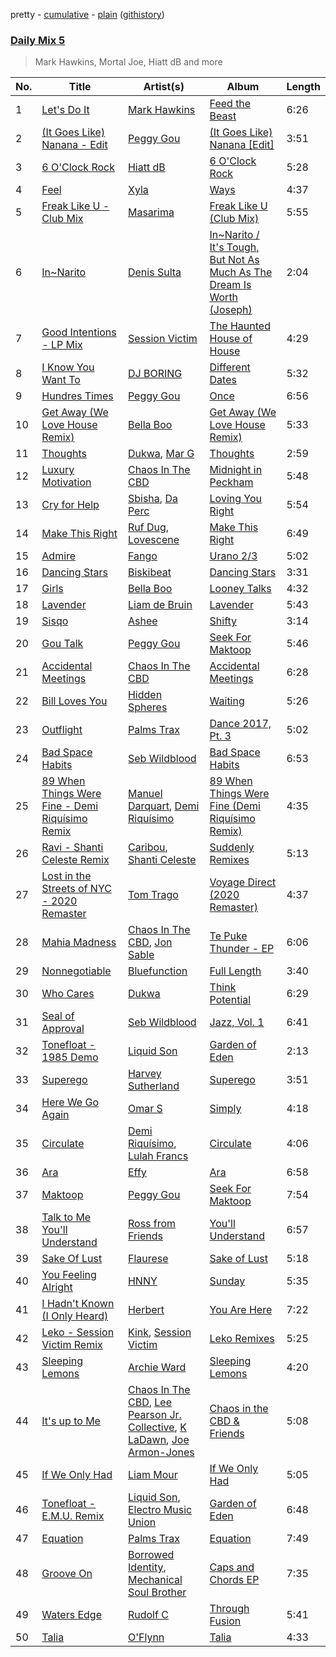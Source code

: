 pretty - [cumulative](/playlists/cumulative/Daily%20Mix%205.md) - [plain](/playlists/plain/37i9dQZF1E36TO0q54WsJv) ([githistory](https://github.githistory.xyz/vitokorn/spotify-playlist-archive/blob/master/playlists/plain/37i9dQZF1E36TO0q54WsJv))

### [Daily Mix 5](https://open.spotify.com/playlist/37i9dQZF1E36TO0q54WsJv)

> Mark Hawkins, Mortal Joe, Hiatt dB and more

| No. | Title | Artist(s) | Album | Length |
|---|---|---|---|---|
| 1 | [Let's Do It](https://open.spotify.com/track/0TPV4vJWAc05w8EsZwWbEF) | [Mark Hawkins](https://open.spotify.com/artist/6BDLwOIauGwERNYxaOciyq) | [Feed the Beast](https://open.spotify.com/album/0Cqvff6SCchGK1SrE7AJkR) | 6:26 |
| 2 | [(It Goes Like) Nanana - Edit](https://open.spotify.com/track/23RoR84KodL5HWvUTneQ1w) | [Peggy Gou](https://open.spotify.com/artist/2mLA48B366zkELXYx7hcDN) | [(It Goes Like) Nanana [Edit]](https://open.spotify.com/album/2LVDNOUUy2g8517ZEtQIcK) | 3:51 |
| 3 | [6 O'Clock Rock](https://open.spotify.com/track/5uCcdziv0jyiP3TJvxvOEZ) | [Hiatt dB](https://open.spotify.com/artist/1RXNxRPv6J0qoUePp8mjZl) | [6 O'Clock Rock](https://open.spotify.com/album/5DQqOSr4LLpDDKjonOK2zf) | 5:28 |
| 4 | [Feel](https://open.spotify.com/track/19sCGOTZKnlb5XPbBklcQz) | [Xyla](https://open.spotify.com/artist/7CmkZcKpESltjho1LZJgnb) | [Ways](https://open.spotify.com/album/4dqk5qdk4iH4uI59t2uCZH) | 4:37 |
| 5 | [Freak Like U - Club Mix](https://open.spotify.com/track/4Sv8UfMtBHBzR6n0yOlApc) | [Masarima](https://open.spotify.com/artist/1F8ENasYTdkuSb54ymSEjL) | [Freak Like U (Club Mix)](https://open.spotify.com/album/343AqAEz0Y1UncCPNpo9ZN) | 5:55 |
| 6 | [In~Narito](https://open.spotify.com/track/63Rg5ZEtttN93AdJFHO9zp) | [Denis Sulta](https://open.spotify.com/artist/7cDu9zG1gVQrMdSGBAhzvn) | [In~Narito / It's Tough, But Not As Much As The Dream Is Worth (Joseph)](https://open.spotify.com/album/5yCoRawE6r9JUOsjNnjHmg) | 2:04 |
| 7 | [Good Intentions - LP Mix](https://open.spotify.com/track/1MLEgLIn8xJelIAAJTcmgc) | [Session Victim](https://open.spotify.com/artist/4Hl6TEQAFgH0XrZq4f8okX) | [The Haunted House of House](https://open.spotify.com/album/2F0NkwRHdlAjnMIiYbjF1n) | 4:29 |
| 8 | [I Know You Want To](https://open.spotify.com/track/0M4RvNlftBZ5BFPKRZRckT) | [DJ BORING](https://open.spotify.com/artist/3MkIU5jhXTMK9pYQTRVI6p) | [Different Dates](https://open.spotify.com/album/169MqOfIrRYHhYEjdxW1fn) | 5:32 |
| 9 | [Hundres Times](https://open.spotify.com/track/26oSDKypk0yTVUlCHi5B73) | [Peggy Gou](https://open.spotify.com/artist/2mLA48B366zkELXYx7hcDN) | [Once](https://open.spotify.com/album/6iPrb23tXiLrKCCmiAqVTA) | 6:56 |
| 10 | [Get Away (We Love House Remix)](https://open.spotify.com/track/6mM4muql5uzdMJmEpS9vXQ) | [Bella Boo](https://open.spotify.com/artist/1Rwokb27xxRMZC0zWA8i6C) | [Get Away (We Love House Remix)](https://open.spotify.com/album/7bsxqS9AjAz43vbLaasY4R) | 5:33 |
| 11 | [Thoughts](https://open.spotify.com/track/1iW1sK16xPpHBkUknDd1To) | [Dukwa](https://open.spotify.com/artist/7foiHDFvNIouC0QFaaKXeq), [Mar G](https://open.spotify.com/artist/6sRE38MFfAqlfAsfP7ignn) | [Thoughts](https://open.spotify.com/album/03gqSKTwgUe0I9gYUWM2Jk) | 2:59 |
| 12 | [Luxury Motivation](https://open.spotify.com/track/2zqsYJu2JTsJQESPkqwvnw) | [Chaos In The CBD](https://open.spotify.com/artist/0QOQc6jEsPX5Y45TV0hXQy) | [Midnight in Peckham](https://open.spotify.com/album/1FkRaulfd1pFzkwzB61vgE) | 5:48 |
| 13 | [Cry for Help](https://open.spotify.com/track/5QbYYleBp1Hjwg1J9IfxwZ) | [Sbisha](https://open.spotify.com/artist/16oLbTWK6fvlmwTDoOFoDZ), [Da Perc](https://open.spotify.com/artist/4WEnY9qzLBoUEDgcsNS2AA) | [Loving You Right](https://open.spotify.com/album/4PizaT7WIs9PSFQSL7LA5L) | 5:54 |
| 14 | [Make This Right](https://open.spotify.com/track/7Gd7izhCAftfnHJiR9ygAr) | [Ruf Dug](https://open.spotify.com/artist/08Jin8iRNko0j3gewozB0T), [Lovescene](https://open.spotify.com/artist/7bovLS0s72xVbr3eZl9aLk) | [Make This Right](https://open.spotify.com/album/6Q24x3y5iDAUmdHx2lnvD7) | 6:49 |
| 15 | [Admire](https://open.spotify.com/track/0VleOR22fflCepMELBNdFs) | [Fango](https://open.spotify.com/artist/0Ey5SuiHfEJX8DZzwyENz1) | [Urano 2/3](https://open.spotify.com/album/2jBjWbcFb9J0GpyXE13JxC) | 5:02 |
| 16 | [Dancing Stars](https://open.spotify.com/track/4NJ1Jk648LHGAlMbtS2kl8) | [Biskibeat](https://open.spotify.com/artist/0QFG3v3YiepGV5pyNuKdGE) | [Dancing Stars](https://open.spotify.com/album/78AEhn8gojij3VK7Op4gy9) | 3:31 |
| 17 | [Girls](https://open.spotify.com/track/4HN7LxO80cgi4pN1XSWNmj) | [Bella Boo](https://open.spotify.com/artist/1Rwokb27xxRMZC0zWA8i6C) | [Looney Talks](https://open.spotify.com/album/1RpbVl2wdDPxBDwkyaA8bi) | 4:32 |
| 18 | [Lavender](https://open.spotify.com/track/6Xg6SYLrR6WmdkaOCwJ9h5) | [Liam de Bruin](https://open.spotify.com/artist/2g1nhxdRdHB9auDDUSRsB8) | [Lavender](https://open.spotify.com/album/0NEfBzWR3DeZwhJwsokqsO) | 5:43 |
| 19 | [Sisqo](https://open.spotify.com/track/19B9jkBiEZgxXkx4MVFOCk) | [Ashee](https://open.spotify.com/artist/20NZhZk0qrMO7jImyuR3hz) | [Shifty](https://open.spotify.com/album/09eUqNU7UxERiYXh5DQPgd) | 3:14 |
| 20 | [Gou Talk](https://open.spotify.com/track/2sTP6ghDk046UnBZqsLyyO) | [Peggy Gou](https://open.spotify.com/artist/2mLA48B366zkELXYx7hcDN) | [Seek For Maktoop](https://open.spotify.com/album/6fwjLcIzNrgIxhqSVPcPTX) | 5:46 |
| 21 | [Accidental Meetings](https://open.spotify.com/track/5hJz8q4RWuDmFqBN2jfXJG) | [Chaos In The CBD](https://open.spotify.com/artist/0QOQc6jEsPX5Y45TV0hXQy) | [Accidental Meetings](https://open.spotify.com/album/7HfXjZR9ak7URSO1kz56Ef) | 6:28 |
| 22 | [Bill Loves You](https://open.spotify.com/track/5P2I73QMjdzxgAGNEKpwQw) | [Hidden Spheres](https://open.spotify.com/artist/2ffi5jpoJUZy24fTeNsFMa) | [Waiting](https://open.spotify.com/album/0zGcOpLSpmGTJUcHRrNUJz) | 5:26 |
| 23 | [Outflight](https://open.spotify.com/track/3aoP85NHWW6n7GImN9XO3H) | [Palms Trax](https://open.spotify.com/artist/52XSRQqTAfZ8ZrIqkQvQyA) | [Dance 2017, Pt. 3](https://open.spotify.com/album/0Rz4ydhH7ScZIlKFX062XO) | 5:02 |
| 24 | [Bad Space Habits](https://open.spotify.com/track/6hzF5DZ7lvDmz0jkJ5ywUY) | [Seb Wildblood](https://open.spotify.com/artist/51Rlwvwkj8L3zakIRr6dUV) | [Bad Space Habits](https://open.spotify.com/album/1pW01Wsgpia4lnEWFGw8vY) | 6:53 |
| 25 | [89 When Things Were Fine - Demi Riquísimo Remix](https://open.spotify.com/track/0GZaDedjoVtS63GQ131cjR) | [Manuel Darquart](https://open.spotify.com/artist/0mumYdYeqKkr99t3iDEHGS), [Demi Riquísimo](https://open.spotify.com/artist/1GIv2BGriYO1IdownXWWac) | [89 When Things Were Fine (Demi Riquísimo Remix)](https://open.spotify.com/album/3vnQM2PHzM8qXoMTen3RZY) | 4:35 |
| 26 | [Ravi - Shanti Celeste Remix](https://open.spotify.com/track/7I78ZEtRsy7Pvofoag4f1T) | [Caribou](https://open.spotify.com/artist/4aEnNH9PuU1HF3TsZTru54), [Shanti Celeste](https://open.spotify.com/artist/3CkM2290WOa2ESzhlu5mzM) | [Suddenly Remixes](https://open.spotify.com/album/4UrHb1pIbKLFev4nuxMFUY) | 5:13 |
| 27 | [Lost in the Streets of NYC - 2020 Remaster](https://open.spotify.com/track/7sCHLirrIq2Ap5UfL8gbZ9) | [Tom Trago](https://open.spotify.com/artist/2vUpX2Zq1DBdCHuoEnmzkK) | [Voyage Direct (2020 Remaster)](https://open.spotify.com/album/6oiM1TCgVPIIr6UHym5eN7) | 4:37 |
| 28 | [Mahia Madness](https://open.spotify.com/track/5OQnJDmKuDC8FFlWxz0NBW) | [Chaos In The CBD](https://open.spotify.com/artist/0QOQc6jEsPX5Y45TV0hXQy), [Jon Sable](https://open.spotify.com/artist/7fK4fTHz2dA1hlBe3ZhoRh) | [Te Puke Thunder - EP](https://open.spotify.com/album/4HC7TJ9a3nHwP0emoZLq2K) | 6:06 |
| 29 | [Nonnegotiable](https://open.spotify.com/track/0AbS8f2zuMuLyz4CGkg62A) | [Bluefunction](https://open.spotify.com/artist/5b6TbgbpZvYTFmUX0nsCux) | [Full Length](https://open.spotify.com/album/3HBYrGK5TK456sXPHLZw5c) | 3:40 |
| 30 | [Who Cares](https://open.spotify.com/track/13rL45iODYu8q5qCHz8YOl) | [Dukwa](https://open.spotify.com/artist/7foiHDFvNIouC0QFaaKXeq) | [Think Potential](https://open.spotify.com/album/0HTYZfq5dGPxFElwqs2TLz) | 6:29 |
| 31 | [Seal of Approval](https://open.spotify.com/track/4laAxE2hEWFAy9jEay2hbs) | [Seb Wildblood](https://open.spotify.com/artist/51Rlwvwkj8L3zakIRr6dUV) | [Jazz, Vol. 1](https://open.spotify.com/album/4xGe2QuoGL5Wc5O3Uk9SiA) | 6:41 |
| 32 | [Tonefloat - 1985 Demo](https://open.spotify.com/track/6RPdOqRCTthM8WRG9eKbgd) | [Liquid Son](https://open.spotify.com/artist/1pGV6a7y7ToBSQ3DFhxEuI) | [Garden of Eden](https://open.spotify.com/album/5BZ86SQECbh3srF2fNfawH) | 2:13 |
| 33 | [Superego](https://open.spotify.com/track/6wwBL1YmyJ8pLsSjq3CPmY) | [Harvey Sutherland](https://open.spotify.com/artist/4CxFlJDif0atTK3gZebcEf) | [Superego](https://open.spotify.com/album/0z7JhWKhnFLanBap9QrgjW) | 3:51 |
| 34 | [Here We Go Again](https://open.spotify.com/track/7nwMW7wEflF5EteE5F9Rrq) | [Omar S](https://open.spotify.com/artist/3BvWiyLcyLMoOIm2U8HepI) | [Simply](https://open.spotify.com/album/6NDSYBmw83TBOxlMjy8QWL) | 4:18 |
| 35 | [Circulate](https://open.spotify.com/track/3dkbzD8iatFYBgipcgtNwd) | [Demi Riquísimo](https://open.spotify.com/artist/1GIv2BGriYO1IdownXWWac), [Lulah Francs](https://open.spotify.com/artist/23tHZ1foBtSQO2vN6NuWSc) | [Circulate](https://open.spotify.com/album/3dlFXJz6IzclS2viu9z7rt) | 4:06 |
| 36 | [Ara](https://open.spotify.com/track/1vBq4R33h3SQCfASjQjkKs) | [Effy](https://open.spotify.com/artist/19SX00qkAvpVQroAka9GI0) | [Ara](https://open.spotify.com/album/57JfNnhjbkDe8yzKnFDtRp) | 6:58 |
| 37 | [Maktoop](https://open.spotify.com/track/7iIzRv3H2BtA03xuAmxiOu) | [Peggy Gou](https://open.spotify.com/artist/2mLA48B366zkELXYx7hcDN) | [Seek For Maktoop](https://open.spotify.com/album/6fwjLcIzNrgIxhqSVPcPTX) | 7:54 |
| 38 | [Talk to Me You'll Understand](https://open.spotify.com/track/4Z4i631BesV0P6LTvfLAdL) | [Ross from Friends](https://open.spotify.com/artist/1Ma3pJzPIrAyYPNRkp3SUF) | [You'll Understand](https://open.spotify.com/album/6c94J2yum9wHxmbSB27YXE) | 6:57 |
| 39 | [Sake Of Lust](https://open.spotify.com/track/4xmTSKbfMRBa4sqpvVFkNe) | [Flaurese](https://open.spotify.com/artist/2ZZtx5Nl2hf5rjM2q9XE06) | [Sake of Lust](https://open.spotify.com/album/79MIS6Cq1pNos46s9zrruM) | 5:18 |
| 40 | [You Feeling Alright](https://open.spotify.com/track/3eKkPJ0Zg25w086UGwp6am) | [HNNY](https://open.spotify.com/artist/6Yae9Ia1nq6JLLojBzwN1r) | [Sunday](https://open.spotify.com/album/4VTOytGXwnkNkggIND58d8) | 5:35 |
| 41 | [I Hadn't Known (I Only Heard)](https://open.spotify.com/track/43NvxuP9EftJDY1KZv4k2X) | [Herbert](https://open.spotify.com/artist/6wXFUcaG7779tb1Ok72GBn) | [You Are Here](https://open.spotify.com/album/7fQXPTn6DbdBQ54achG6cw) | 7:22 |
| 42 | [Leko - Session Victim Remix](https://open.spotify.com/track/18nGprzEucUO4FF768lLhe) | [Kink](https://open.spotify.com/artist/6yCdWsTDt4Dmb5GMZd5QLb), [Session Victim](https://open.spotify.com/artist/4Hl6TEQAFgH0XrZq4f8okX) | [Leko Remixes](https://open.spotify.com/album/2c1dSyxxTwetuIYUfWky09) | 5:25 |
| 43 | [Sleeping Lemons](https://open.spotify.com/track/3SCdJ7992llnxOlsHroeKK) | [Archie Ward](https://open.spotify.com/artist/18KynPUlZ6UHjikJs1uDaA) | [Sleeping Lemons](https://open.spotify.com/album/3QPGCWbk2pcHW0Fn82jaE3) | 4:20 |
| 44 | [It's up to Me](https://open.spotify.com/track/0DKoGYBIfxb7PYz9FKu4fx) | [Chaos In The CBD](https://open.spotify.com/artist/0QOQc6jEsPX5Y45TV0hXQy), [Lee Pearson Jr. Collective](https://open.spotify.com/artist/49E2C6RG0oMzrYzcBBsTsQ), [K LaDawn](https://open.spotify.com/artist/4mabyxDOpBHXvY2cBe0Bwm), [Joe Armon-Jones](https://open.spotify.com/artist/5mUcc8OOP4RuzrupeGYwW5) | [Chaos in the CBD & Friends](https://open.spotify.com/album/52gDijfKDkvRQiqtSmWiq8) | 5:08 |
| 45 | [If We Only Had](https://open.spotify.com/track/2h5mbuL0DFueiKstOhEuDo) | [Liam Mour](https://open.spotify.com/artist/5XaT1otgH5hpyqjkDbt8d0) | [If We Only Had](https://open.spotify.com/album/6niJmh7Cz9YAwOEE2GjK7R) | 5:05 |
| 46 | [Tonefloat - E.M.U. Remix](https://open.spotify.com/track/412umRPI0yKIwFsCWDVGtq) | [Liquid Son](https://open.spotify.com/artist/1pGV6a7y7ToBSQ3DFhxEuI), [Electro Music Union](https://open.spotify.com/artist/5fISZEqI2JfyWedjk1yWdX) | [Garden of Eden](https://open.spotify.com/album/5BZ86SQECbh3srF2fNfawH) | 6:48 |
| 47 | [Equation](https://open.spotify.com/track/6J2zFZjhH4YkGPd4ImXeL4) | [Palms Trax](https://open.spotify.com/artist/52XSRQqTAfZ8ZrIqkQvQyA) | [Equation](https://open.spotify.com/album/4nL5j9UXAM4B8QVhBDWH14) | 7:49 |
| 48 | [Groove On](https://open.spotify.com/track/4QwmClS4XpQGlAFmGgM2vY) | [Borrowed Identity](https://open.spotify.com/artist/1tZG3UAJijrpZXViAfSIWu), [Mechanical Soul Brother](https://open.spotify.com/artist/67lzl4I6xxIE6VseZ2GBoK) | [Caps and Chords EP](https://open.spotify.com/album/594lQCfTFnrXQTQtcm69TK) | 7:35 |
| 49 | [Waters Edge](https://open.spotify.com/track/1YJCvLUZgGfzvyKLkWPLe8) | [Rudolf C](https://open.spotify.com/artist/3rTukbUBvLYbMUPjppvR8S) | [Through Fusion](https://open.spotify.com/album/6dQZXDk2eWbf4de7AfYigR) | 5:41 |
| 50 | [Talia](https://open.spotify.com/track/49KMGrpCasQj4bP7R27nEL) | [O'Flynn](https://open.spotify.com/artist/7LTSTQkL7iK7zndjFQgHQo) | [Talia](https://open.spotify.com/album/3fr1pMdhBZKMGRbfkki8OD) | 4:33 |